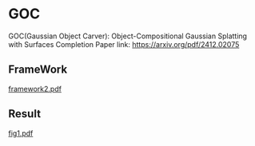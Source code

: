 # GOC
 GOC(Gaussian Object Carver): Object-Compositional Gaussian Splatting with Surfaces Completion
 Paper link: https://arxiv.org/pdf/2412.02075
## FrameWork
 [framework2.pdf](https://github.com/user-attachments/files/18008553/framework2.pdf)

## Result
[fig1.pdf](https://github.com/user-attachments/files/18008561/fig1.pdf)

